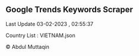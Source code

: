

## Google Trends Keywords Scraper 
 
Last Update 03-02-2023 , 02:55:37

Country List :
VIETNAM.json



© Abdul Muttaqin 

